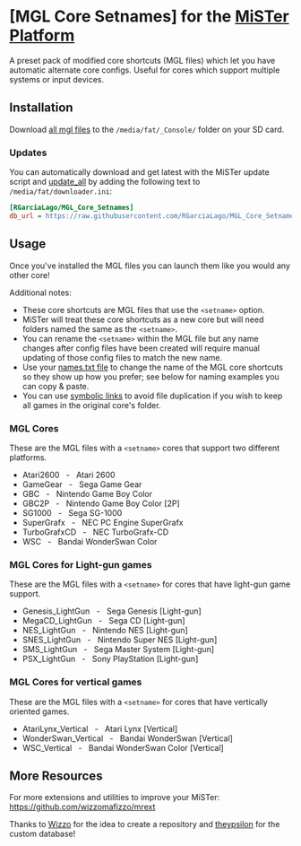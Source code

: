 # [MGL Core Setnames] for the [MiSTer Platform](https://github.com/MiSTer-devel/Main_MiSTer/wiki)
A preset pack of modified core shortcuts (MGL files) which let you have automatic alternate core configs. Useful for cores which support multiple systems or input devices.


## Installation
Download [all mgl files](https://github.com/RGarciaLago/MGL_Core_Setnames/tree/main/_Console) to the `/media/fat/_Console/` folder on your SD card.

### Updates
You can automatically download and get latest with the MiSTer update script and [update_all](https://github.com/theypsilon/Update_All_MiSTer) by adding the following text to `/media/fat/downloader.ini`:
```ini
[RGarciaLago/MGL_Core_Setnames]
db_url = https://raw.githubusercontent.com/RGarciaLago/MGL_Core_Setnames/db/db.json.zip
```


## Usage
Once you've installed the MGL files you can launch them like you would any other core!

Additional notes:
* These core shortcuts are MGL files that use the `<setname>` option.
* MiSTer will treat these core shortcuts as a new core but will need folders named the same as the `<setname>`.
* You can rename the `<setname>` within the MGL file but any name changes after config files have been created will require manual updating of those config files to match the new name.
* Use your [names.txt file](https://github.com/ThreepwoodLeBrush/Names_MiSTer) to change the name of the MGL core shortcuts so they show up how you prefer; see below for naming examples you can copy & paste.
* You can use [symbolic links](https://www.howtogeek.com/howto/16226/complete-guide-to-symbolic-links-symlinks-on-windows-or-linux/) to avoid file duplication if you wish to keep all games in the original core's folder.



### MGL Cores
These are the MGL files with a `<setname>` cores that support two different platforms.
* Atari2600&nbsp;&nbsp;&nbsp;-&nbsp;&nbsp;&nbsp;Atari 2600
* GameGear&nbsp;&nbsp;&nbsp;-&nbsp;&nbsp;&nbsp;Sega Game Gear
* GBC&nbsp;&nbsp;&nbsp;-&nbsp;&nbsp;&nbsp;Nintendo Game Boy Color
* GBC2P&nbsp;&nbsp;&nbsp;-&nbsp;&nbsp;&nbsp;Nintendo Game Boy Color [2P]
* SG1000&nbsp;&nbsp;&nbsp;-&nbsp;&nbsp;&nbsp;Sega SG-1000
* SuperGrafx&nbsp;&nbsp;&nbsp;-&nbsp;&nbsp;&nbsp;NEC PC Engine SuperGrafx
* TurboGrafxCD&nbsp;&nbsp;&nbsp;-&nbsp;&nbsp;&nbsp;NEC TurboGrafx-CD
* WSC&nbsp;&nbsp;&nbsp;-&nbsp;&nbsp;&nbsp;Bandai WonderSwan Color

### MGL Cores for Light-gun games
These are the MGL files with a `<setname>` for cores that have light-gun game support.
* Genesis_LightGun&nbsp;&nbsp;&nbsp;-&nbsp;&nbsp;&nbsp;Sega Genesis [Light-gun]
* MegaCD_LightGun&nbsp;&nbsp;&nbsp;-&nbsp;&nbsp;&nbsp;Sega CD [Light-gun]
* NES_LightGun&nbsp;&nbsp;&nbsp;-&nbsp;&nbsp;&nbsp;Nintendo NES [Light-gun]
* SNES_LightGun&nbsp;&nbsp;&nbsp;-&nbsp;&nbsp;&nbsp;Nintendo Super NES [Light-gun]
* SMS_LightGun&nbsp;&nbsp;&nbsp;-&nbsp;&nbsp;&nbsp;Sega Master System [Light-gun]
* PSX_LightGun&nbsp;&nbsp;&nbsp;-&nbsp;&nbsp;&nbsp;Sony PlayStation [Light-gun]

### MGL Cores for vertical games
These are the MGL files with a `<setname>` for cores that have vertically oriented games.
* AtariLynx_Vertical&nbsp;&nbsp;&nbsp;-&nbsp;&nbsp;&nbsp;Atari Lynx [Vertical]
* WonderSwan_Vertical&nbsp;&nbsp;&nbsp;-&nbsp;&nbsp;&nbsp;Bandai WonderSwan [Vertical]
* WSC_Vertical&nbsp;&nbsp;&nbsp;-&nbsp;&nbsp;&nbsp;Bandai WonderSwan Color [Vertical]


## More Resources
For more extensions and utilities to improve your MiSTer: https://github.com/wizzomafizzo/mrext

Thanks to [Wizzo](https://github.com/wizzomafizzo) for the idea to create a repository and [theypsilon](https://github.com/theypsilon) for the custom database!
